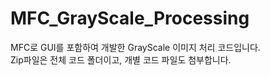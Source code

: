 # MFC_GrayScale_Processing
MFC로 GUI를 포함하여 개발한 GrayScale 이미지 처리 코드입니다. <br>
Zip파일은 전체 코드 폴더이고, 개별 코드 파일도 첨부합니다.
